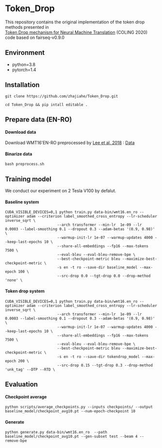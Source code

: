 # Token_Drop
This repository contains the original implementation of the token drop methods presented in   
[Token Drop mechanism for Neural Machine Translation](todo) (COLING 2020)  
code based on fairseq-v0.9.0
## Environment
- python=3.8
- pytorch=1.4
## Installation
`git clone https://github.com/zhajiahe/Token_Drop.git`

`cd Token_Drop && pip intall editable .`
## Prepare data (EN-RO)
#### Download data
Download WMT16'EN-RO preprocessed by [Lee et al. 2018](https://arxiv.org/abs/1802.06901) : [Data](https://drive.google.com/file/d/1YrAwCEuktG-iDVxtEW-FE72uFTLc5QMl/view?usp=sharing)
#### Binarize data
`bash preprocess.sh`
## Training model
We conduct our experiment on 2 Tesla V100 by defalut.
#### Baseline system
```
CUDA_VISIBLE_DEVICES=0,1 python train.py data-bin/wmt16.en_ro --optimizer adam --criterion label_smoothed_cross_entropy --lr-scheduler inverse_sqrt \
                        --arch transformer --min-lr  1e-09 --lr  0.0003 --label-smoothing 0.1 --dropout 0.3 --adam-betas '(0.9, 0.98)' \
                        --warmup-init-lr 1e-07 --warmup-updates 4000 --keep-last-epochs 10 \
                        --share-all-embeddings --fp16 --max-tokens 7500 \
                        --eval-bleu --eval-bleu-remove-bpe \
                        --best-checkpoint-metric bleu --maximize-best-checkpoint-metric \
                        -s en -t ro --save-dir baseline_model --max-epoch 100 \
                        --src-drop 0.0 --tgt-drop 0.0 --drop-method 'none' \
```
#### Token drop system
```
CUDA_VISIBLE_DEVICES=0,1 python train.py data-bin/wmt16.en_ro --optimizer adam --criterion label_smoothed_cross_entropy --lr-scheduler inverse_sqrt \
                        --arch transformer --min-lr  1e-09 --lr  0.0003 --label-smoothing 0.1 --dropout 0.3 --adam-betas '(0.9, 0.98)' \
                        --warmup-init-lr 1e-07 --warmup-updates 4000 --keep-last-epochs 10 \
                        --share-all-embeddings --fp16 --max-tokens 7500 \
                        --eval-bleu --eval-bleu-remove-bpe \
                        --best-checkpoint-metric bleu --maximize-best-checkpoint-metric \
                        -s en -t ro --save-dir tokendrop_model --max-epoch 200 \
                        --src-drop 0.15 --tgt-drop 0.3 --drop-method 'unk_tag' --DTP --RTD \
```
## Evaluation
#### Checkpoint average
```
python scripts/average_checkpoints.py --inputs checkpoints/ --output baseline_model/checkpoint_avg10.pt --num-epoch-checkpoint 10
```
#### Generate
```
python generate.py data-bin/wmt16.en_ro  --path baseline_model/checkpoint_avg10.pt --gen-subset test --beam 4 --remove-bpe
```
